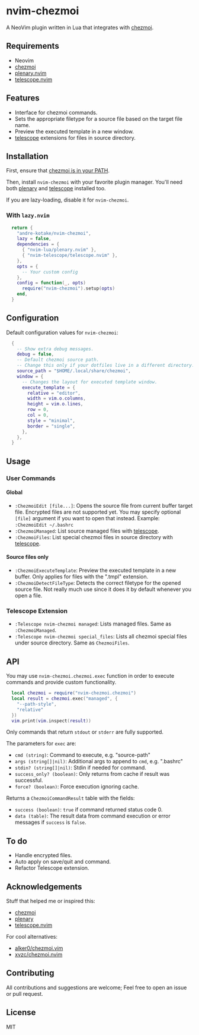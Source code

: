 # nvim-chezmoi

A NeoVim plugin written in Lua that integrates with [chezmoi](https://www.chezmoi.io/).

## Requirements

- Neovim
- [chezmoi](https://www.chezmoi.io/)
- [plenary.nvim](https://github.com/nvim-lua/plenary.nvim/)
- [telescope.nvim](https://github.com/nvim-telescope/telescope.nvim)

## Features

- Interface for chezmoi commands.
- Sets the appropriate filetype for a source file based on the target file name.
- Preview the executed template in a new window.
- [telescope](https://github.com/nvim-telescope/telescope.nvim) extensions for files in source directory.

## Installation

First, ensure that [chezmoi is in your PATH](https://www.chezmoi.io/install/).

Then, install `nvim-chezmoi` with your favorite plugin manager. You'll need both [plenary](https://github.com/nvim-lua/plenary.nvim/) and [telescope](https://github.com/nvim-telescope/telescope.nvim) installed too.

If you are lazy-loading, disable it for `nvim-chezmoi`.

### With `lazy.nvim`

```lua
  return {
    "andre-kotake/nvim-chezmoi",
    lazy = false,
    dependencies = {
      { "nvim-lua/plenary.nvim" },
      { "nvim-telescope/telescope.nvim" },
    },
    opts = { 
      -- Your custom config 
    },
    config = function(_, opts)
      require("nvim-chezmoi").setup(opts)
    end,
  }
```

## Configuration

Default configuration values for `nvim-chezmoi`:

```lua
  {
    -- Show extra debug messages.
    debug = false,
    -- Default chezmoi source path.
    -- Change this only if your dotfiles live in a different directory.
    source_path = "$HOME/.local/share/chezmoi",
    window = {
      -- Changes the layout for executed template window.
      execute_template = {
        relative = "editor",
        width = vim.o.columns,
        height = vim.o.lines,
        row = 0,
        col = 0,
        style = "minimal",
        border = "single",
      },
    },
  }
```

## Usage

### User Commands

#### Global

- `:ChezmoiEdit [file...]`: Opens the source file from current buffer target file. Encrypted files are not supported yet. You may specify optional `[file]` argument if you want to open that instead. Example: `:ChezmoiEdit ~/.bashrc`
- `:ChezmoiManaged`: List source managed files with [telescope](https://github.com/nvim-telescope/telescope.nvim).
- `:ChezmoiFiles`: List special chezmoi files in source directory with [telescope](https://github.com/nvim-telescope/telescope.nvim).

#### Source files only

- `:ChezmoiExecuteTemplate`: Preview the executed template in a new buffer. Only applies for files with the ".tmpl" extension.
- `:ChezmoiDetectFileType`: Detects the correct filetype for the opened source file. Not really much use since it does it by default whenever you open a file.

### Telescope Extension
- `:Telescope nvim-chezmoi managed`: Lists managed files. Same as `:ChezmoiManaged`.
- `:Telescope nvim-chezmoi special_files`: Lists all chezmoi special files under source directory. Same as `ChezmoiFiles`.

## API

You may use `nvim-chezmoi.chezmoi.exec` function in order to execute commands and provide custom functionality.

```lua
  local chezmoi = require("nvim-chezmoi.chezmoi")
  local result = chezmoi.exec("managed", {
    "--path-style", 
    "relative"
  })
  vim.print(vim.inspect(result))
```

Only commands that return `stdout` or `stderr` are fully supported.

The parameters for `exec` are:

  - `cmd (string)`: Command to execute, e.g. "source-path"
  - `args (string[]|nil)`: Additional args to append to `cmd`, e.g. ".bashrc"
  - `stdin? (string[]|nil)`: Stdin if needed for command.
  - `success_only? (boolean)`: Only returns from cache if result was successful.
  - `force? (boolean)`: Force execution ignoring cache.

Returns a `ChezmoiCommandResult` table with the fields:

  - `success (boolean)`: `true` if command returned status code 0.
  - `data (table)`: The result data from command execution or error messages if `success` is `false`.

## To do

- Handle encrypted files.
- Auto apply on save/quit and command.
- Refactor Telescope extension.

## Acknowledgements

Stuff that helped me or inspired this:

- [chezmoi](https://www.chezmoi.io/)
- [plenary](https://github.com/nvim-lua/plenary.nvim/)
- [telescope.nvim](https://github.com/nvim-telescope/telescope.nvim)

For cool alternatives:

- [alker0/chezmoi.vim](https://github.com/alker0/chezmoi.vim)
- [xvzc/chezmoi.nvim](https://github.com/xvzc/chezmoi.nvim)


## Contributing

All contributions and suggestions are welcome; Feel free to open an issue or pull request.

## License

MIT
